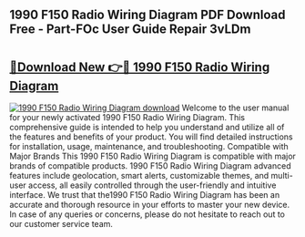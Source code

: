 ## 1990 F150 Radio Wiring Diagram PDF Download Free - Part-FOc User Guide Repair 3vLDm

# <h2><a href="http://dfs9g8.blite.top/?on=1990+F150+Radio+Wiring+Diagram">🔗Download New 👉🔴 1990 F150 Radio Wiring Diagram</a></h2>

[![1990 F150 Radio Wiring Diagram download](https://i.imgur.com/lujVjoI.png)](http://dfs9g8.blite.top/?on=1990+F150+Radio+Wiring+Diagram)
Welcome to the user manual for your newly activated 1990 F150 Radio Wiring Diagram. This comprehensive guide is intended to help you understand and utilize all of the features and benefits of your product. You will find detailed instructions for installation, usage, maintenance, and troubleshooting. Compatible with Major Brands This 1990 F150 Radio Wiring Diagram is compatible with major brands of compatible products. 1990 F150 Radio Wiring Diagram advanced features include geolocation, smart alerts, customizable themes, and multi-user access, all easily controlled through the user-friendly and intuitive interface. We trust that the1990 F150 Radio Wiring Diagram has been an accurate and thorough resource in your efforts to master your new device. In case of any queries or concerns, please do not hesitate to reach out to our customer service team.

